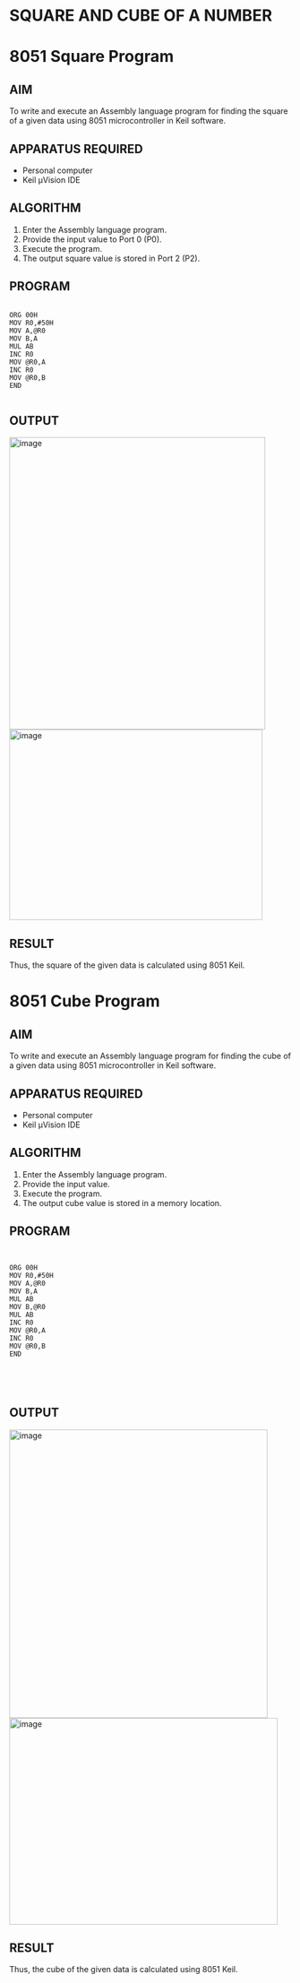 # SQUARE AND CUBE OF A NUMBER
# 8051 Square  Program

## AIM
To write and execute an Assembly language program for finding the square of a given data using 8051 microcontroller in Keil software.

## APPARATUS REQUIRED
- Personal computer
- Keil μVision IDE

## ALGORITHM
1. Enter the Assembly language program.
2. Provide the input value to Port 0 (P0).
3. Execute the program.
4. The output square value is stored in Port 2 (P2).

## PROGRAM
```

ORG 00H
MOV R0,#50H
MOV A,@R0
MOV B,A
MUL AB
INC R0
MOV @R0,A
INC R0
MOV @R0,B
END


```

## OUTPUT

<img width="457" height="522" alt="image" src="https://github.com/user-attachments/assets/aa1db015-d92f-4124-b99e-7b3385a96f4b" />

<img width="452" height="340" alt="image" src="https://github.com/user-attachments/assets/f1603d4c-6542-48f0-86a2-f59b9d6c0a9b" />




## RESULT
Thus, the square of the given data is calculated using 8051 Keil.

# 8051 Cube  Program

## AIM
To write and execute an Assembly language program for finding the cube of a given data using 8051 microcontroller in Keil software.

## APPARATUS REQUIRED
- Personal computer
- Keil μVision IDE

## ALGORITHM
1. Enter the Assembly language program.
2. Provide the input value.
3. Execute the program.
4. The output cube value is stored in a memory location.

## PROGRAM
```


ORG 00H
MOV R0,#50H
MOV A,@R0
MOV B,A
MUL AB
MOV B,@R0
MUL AB
INC R0
MOV @R0,A
INC R0
MOV @R0,B
END





```


## OUTPUT

<img width="461" height="515" alt="image" src="https://github.com/user-attachments/assets/e656875f-bdb7-4186-a862-4817ef73b733" />

<img width="479" height="369" alt="image" src="https://github.com/user-attachments/assets/909a2147-0e64-4536-b2c7-1085ad729cd3" />


## RESULT
Thus, the cube of the given data is calculated using 8051 Keil.
